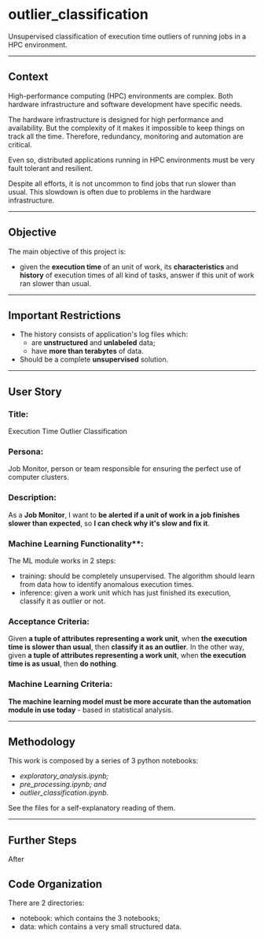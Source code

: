 # outlier_classification
Unsupervised classification of execution time outliers of running jobs in a HPC environment.

---

## Context
High-performance computing (HPC) environments are complex. Both hardware infrastructure and software development have specific needs.

The hardware infrastructure is designed for high performance and availability. But the complexity of it makes it impossible to keep things on track all the time. Therefore, redundancy, monitoring and automation are critical.

Even so, distributed applications running in HPC environments must be very fault tolerant and resilient.

Despite all efforts, it is not uncommon to find jobs that run slower than usual. This slowdown is often due to problems in the hardware infrastructure.

---

## Objective
The main objective of this project is:
 - given the **execution time** of an unit of work, its **characteristics** and **history** of execution times of all kind of tasks, answer if this unit of work ran slower than usual.

---

## Important Restrictions
 - The history consists of application's log files which:
     - are **unstructured** and **unlabeled** data;
     - have **more than terabytes** of data.
 - Should be a complete **unsupervised** solution.

---

## User Story

### **Title**:
Execution Time Outlier Classification

### **Persona**:
Job Monitor, person or team responsible for ensuring the perfect use of computer clusters.

### **Description**:
As a **Job Monitor**, I want to **be alerted if a unit of work in a job finishes slower than expected**, so **I can check why it's slow and fix it**.

### Machine Learning Functionality**:
The ML module works in 2 steps:
 - training: should be completely unsupervised. The algorithm should learn from data how to identify anomalous execution times.
 - inference: given a work unit which has just finished its execution, classify it as outlier or not.

### **Acceptance Criteria**:
Given **a tuple of attributes representing a work unit**, when **the execution time is slower than usual**, then **classify it as an outlier**.
In the other way, given **a tuple of attributes representing a work unit**, when **the execution time is as usual**, then **do nothing**.

### **Machine Learning Criteria**:

**The machine learning model must be more accurate than the automation module in use today** - based in statistical analysis.

---

## Methodology

This work is composed by a series of 3 python notebooks:
 - *exploratory_analysis.ipynb;*
 - *pre_processing.ipynb; and*
 - *outlier_classification.ipynb.*

See the files for a self-explanatory reading of them.

---

## Further Steps

After 
## Code Organization
 There are 2 directories:
  - notebook: which contains the 3 notebooks;
  - data: which contains a very small structured data.
